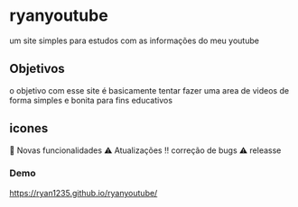 # ryanyoutube

um site simples para estudos com as informações do meu youtube

## Objetivos

o objetivo com esse site é basicamente tentar fazer uma area de videos de forma simples e bonita para
fins educativos

## icones

:heartbeat: Novas funcionalidades
:warning: Atualizações
:bangbang: correção de bugs
:warning: releasse

### Demo

https://ryan1235.github.io/ryanyoutube/